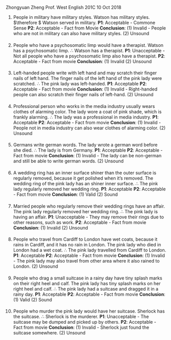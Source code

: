 Zhongyuan Zheng
Prof. West
English 201C
10 Oct 2018

1. People in military have military styles.
Watson has military styles.
$\therefore $ Watson served in military.
**P1**: Acceptable - Commone Sense
**P2**: Acceptable - Fact from Movie
**Conclusion**:
(1) Invalid - People who are not in military can also have military styles.
(2) Unsound

####
2. People who have a psychosomatic limp would have a therapist.
Watson has a psychosomatic limp.
$\therefore$ Watson has a therapist.
**P1**: Unacceptable - Not all people who have a psychosomatic limp also have a therapist.
**P2**: Acceptable - Fact from movie
**Conclusion**:
(1) Invalid
(2) Unsound

####
3. Left-handed people write with left hand and may scratch their finger nails of left hand.
The finger nails of the left hand of the pink lady were scratched.
$\therefore$ The pink lady was left-handed.
**P1**: Acceptable
**P2**: Acceptable - Fact from movie
**Conclusion**:
(1) Invalid - Right-handed people can also scratch their finger nails of left-hand.
(2) Unsound

####
4. Professional person who works in the media industry usually wears clothes of alarming color.
The lady wore a coat of pink shade, which is frankly alarming.
$\therefore$ The lady was a professional in media industry.
**P1**: Acceptable
**P2**: Acceptable - Fact from movie
**Conclusion**:
(1) Invalid - People not in media industry can also wear clothes of alarming color.
(2) Unsound

####
5. Germans write german words.
The lady wrote a german word before she died.
$\therefore$ The lady is from Germany.
**P1**: Acceptable
**P2**: Acceptable - Fact from movie
**Conclusion**:
(1) Invalid - The lady can be non-german and still be able to write german words.
(2) Unsound

####
6. A wedding ring has an inner surface shiner than the outer surface is regularly removed, because it get polished when it’s removed.
The wedding ring of the pink lady has an shiner inner surface.
$\therefore$ The pink lady regularly removed her wedding ring.
**P1**: Acceptable
**P2**: Acceptable - Fact from movie
**Conclusion**:
(1) Valid
(2) Sound

####
7. Married people who regularly remove their wedding rings have an affair.
The pink lady regularly removed her wedding ring.
$\therefore$ The pink lady is having an affair.
**P1**: Unacceptable - They may remove their rings due to other reasons, such as work.
**P2**: Acceptable - Fact from movie
**Conclusion**:
(1) Invalid
(2) Unsound

####
8. People who travel from Cardiff to London have wet coats, because it rains in Cardiff, and it has no rain in London.
The pink lady who died in London had a wet coat.
$\therefore$ The pink lady travelled from Cardiff to London.
**P1**: Acceptable
**P2**: Acceptable - Fact from movie
**Conclusion**:
(1) Invalid - The pink lady may also travel from other area where it also rained to London.
(2) Unsound

####
9. People who drag a small suitcase in a rainy day have tiny splash marks on their right heel and calf.
The pink lady has tiny splash marks on her right heel and calf.
$\therefore$ The pink lady had a suitcase and dragged it in a rainy day.
**P1**: Acceptable
**P2**: Acceptable - Fact from movie
**Conclusion**:
(1) Valid
(2) Sound

####
10. People who murder the pink lady would have her suitcase.
Sherlock has the suitcase.
$\therefore$ Sherlock is the murderer.
**P1**: Unacceptable - The suitcase may be dumped and picked up by others.
**P2**: Acceptable - Fact from movie
**Conclusion**:
(1) Invalid - Sherlock just found the suitcase somewhere.
(2) Unsound
